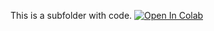This is a subfolder with code.
[![Open In Colab](https://colab.research.google.com/assets/colab-badge.svg)](https://colab.research.google.com/github/taran317/pgssCSLab/blob/master/MyNotebooks/myFirstScript.ipynb) 
